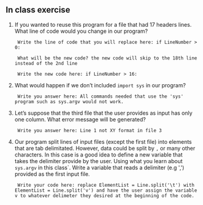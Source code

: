 ## In class exercise

1. If you wanted to reuse this program for a file that had 17 headers lines. What line of code
would you change in our program?

        Write the line of code that you will replace here: if LineNumber > 0:

        What will be the new code? the new code will skip to the 18th line instead of the 2nd line

        Write the new code here: if LineNumber > 16:

2. What would happen if we don’t included `import sys` in our program?

        Write you answer here: All commands needed that use the 'sys' program such as sys.argv would not work.

3. Let’s suppose that the third file that the user provides as input
has only one column. What error message will be generated?

        Write you answer here: Line 1 not XY format in file 3
        

4. Our program split lines of input files (except the first file) into elements
that are tab delimitated. However, data could be split by `,` or many other
characters. In this case is a good idea to define a new variable that takes the delimiter
provide by the user. Using what you learn about `sys.argv` in this class`.
Write a variable that reads a delimiter (e.g ',') provided as the first input file.

        Write your code here: replace ElementList = Line.split('\t') with ElementList = Line.split('v') and have the user assign the variable v to whatever delimeter they desired at the beginning of the code.

